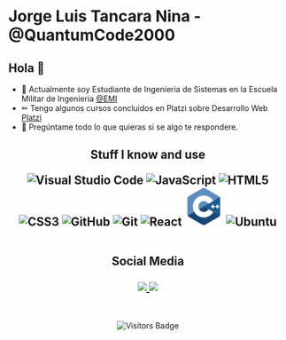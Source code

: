 # Jorge Luis Tancara Nina - @QuantumCode2000

## Hola 👋
<!--
Soy un chico boliviano apasionado por aprender sobre tecnología, puedes ver un poco de mi portafolio en programación [acá](https://kevinmorales.xyz/). En este momento te puedo ayudar sobre marketing digital, SEO y consejos para impulsar tu proyecto.-->

- 🚀 Actualmente soy Estudiante de Ingenieria de Sistemas en la Escuela Militar de Ingenieria [@EMI](https://www.emi.edu.bo/)
- ✏ Tengo algunos cursos concluidos en Platzi sobre Desarrollo Web  [Platzi](https://platzi.com)
- 💭 Pregúntame todo lo que quieras si se algo te respondere.


<h2 align="center">
<p>Stuff I know and use</p>
    <img alt="Visual Studio Code" height="70px"  src="https://user-images.githubusercontent.com/674621/71187801-14e60a80-2280-11ea-94c9-e56576f76baf.png"/>
    <img alt="JavaScript" height="70px" src="https://www.freepnglogos.com/uploads/javascript-png/javascript-logo-transparent-logo-javascript-images-3.png"/>
    <img alt="HTML5" height="70px" src="https://icones.pro/wp-content/uploads/2021/05/icone-html-orange.png" />
    <img alt="CSS3" height="70px" src="https://maxcdn.icons8.com/Share/icon/Logos//css31600.png"/>
    <img alt="GitHub" height="70px" src="http://pngimg.com/uploads/github/github_PNG53.png"/>
    <img alt="Git" height="70px" src="https://upload.wikimedia.org/wikipedia/commons/thumb/e/e0/Git-logo.svg/1280px-Git-logo.svg.png" />
    <img alt="React" height="70px" src="https://sc04.alicdn.com/kf/U0721a48732814105aae97d2245765dd2a.png"/>
    <img alt="C++" height="70px" src="https://raw.githubusercontent.com/github/explore/80688e429a7d4ef2fca1e82350fe8e3517d3494d/topics/cpp/cpp.png" />
    <img alt="Ubuntu" height="70px" src="https://logos-marcas.com/wp-content/uploads/2020/11/Ubuntu-Emblema.png"/>    
<br> <br>

<p>Social Media</p>
<a href="https://www.linkedin.com/in/jorge-luis-tancara-nina-2700421b2/">
    <img src="https://img.shields.io/badge/LinkedIn-7289DA?style=for-the-badge&logo=linkedin&logoColor=white">
</a>
<a href="https://twitter.com/JorgeLuisTanca1">
    <img src="https://img.shields.io/badge/Twitter-E4405F?style=for-the-badge&logo=twitter&logoColor=white">
</a> </h2>

<br />
<p align="center">
<img src="https://komarev.com/ghpvc/?username=QuantumCode2000&style=flat-square&color=0066ff" alt="Visitors Badge"/>
</p>
